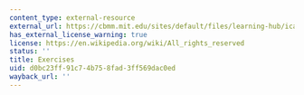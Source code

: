 ```yaml
---
content_type: external-resource
external_url: https://cbmm.mit.edu/sites/default/files/learning-hub/ica-exercise.zip
has_external_license_warning: true
license: https://en.wikipedia.org/wiki/All_rights_reserved
status: ''
title: Exercises
uid: d0bc23ff-91c7-4b75-8fad-3ff569dac0ed
wayback_url: ''
---
```

